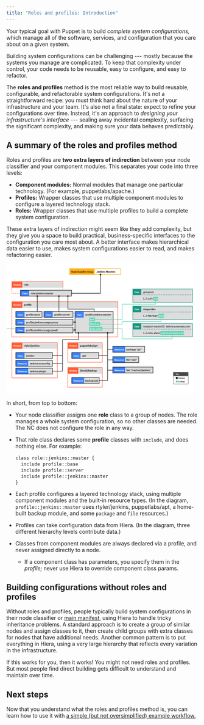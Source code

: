```yaml
---
title: "Roles and profiles: Introduction"
---
```


[intro]: ./r_n_p_intro.html
[example]: ./r_n_p_full_example.html
[profiles]: ./r_n_p_profiles.html
[roles]: ./r_n_p_roles.html

[main manifest]: {{puppet}}/dirs_manifest.html

Your typical goal with Puppet is to build _complete system configurations,_ which manage all of the software, services, and configuration that you care about on a given system.

Building system configurations can be challenging --- mostly because the systems you manage are complicated. To keep that complexity under control, your code needs to be reusable, easy to configure, and easy to refactor.

The **roles and profiles** method is the most reliable way to build reusable, configurable, and refactorable system configurations. It's not a straightforward recipe: you must think hard about the nature of your infrastructure and your team. It's also not a final state: expect to refine your configurations over time. Instead, it's an approach to _designing your infrastructure's interface_ --- sealing away incidental complexity, surfacing the significant complexity, and making sure your data behaves predictably.

## A summary of the roles and profiles method

Roles and profiles are **two extra layers of indirection** between your node classifier and your component modules. This separates your code into three levels:

* **Component modules:** Normal modules that manage one particular technology. (For example, puppetlabs/apache.)
* **Profiles:** Wrapper classes that use multiple component modules to configure a layered technology stack.
* **Roles:** Wrapper classes that use multiple profiles to build a complete system configuration.

These extra layers of indirection might seem like they add complexity, but they give you a space to build practical, business-specific interfaces to the configuration you care most about. A better interface makes hierarchical data easier to use, makes system configurations easier to read, and makes refactoring easier.

![Diagram: NC assigns one role to group of nodes; role declares several profiles; profiles declare resources and classes from component modules, as well as core resources and other profiles.](./images/roles_and_profiles_overview.png)

In short, from top to bottom:

* Your node classifier assigns one **role** class to a group of nodes. The role manages a whole system configuration, so no other classes are needed. The NC does not configure the role in any way.
* That role class declares some **profile** classes with `include`, and does nothing else. For example:

  ``` puppet
  class role::jenkins::master {
    include profile::base
    include profile::server
    include profile::jenkins::master
  }
  ```

* Each profile configures a layered technology stack, using multiple component modules and the built-in resource types. (In the diagram, `profile::jenkins::master` uses rtyler/jenkins, puppetlabs/apt, a home-built backup module, and some `package` and `file` resources.)
* Profiles can take configuration data from Hiera. (In the diagram, three different hierarchy levels contribute data.)
* Classes from component modules are always declared via a profile, and never assigned directly to a node.
    * If a component class has parameters, you specify them in the _profile;_ never use Hiera to override component class params.

## Building configurations without roles and profiles

Without roles and profiles, people typically build system configurations in their node classifier or [main manifest][], using Hiera to handle tricky inheritance problems. A standard approach is to create a group of similar nodes and assign classes to it, then create child groups with extra classes for nodes that have additional needs. Another common pattern is to put everything in Hiera, using a very large hierarchy that reflects every variation in the infrastructure.

If this works for you, then it works! You might not need roles and profiles. But most people find direct building gets difficult to understand and maintain over time.

## Next steps

Now that you understand what the roles and profiles method is, you can learn how to use it with [a simple (but not oversimplified) example workflow.][example]
